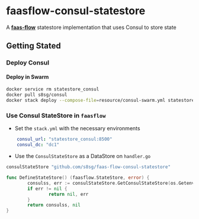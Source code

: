 # faasflow-consul-statestore
A **[faas-flow](https://github.com/s8sg/faas-flow)** statestore implementation that uses Consul to store state

## Getting Stated

### Deploy Consul

#### Deploy in Swarm
```bash
docker service rm statestore_consul
docker pull s8sg/consul
docker stack deploy --compose-file=resource/consul-swarm.yml statestore
```


### Use Consul StateStore in `faasflow`
* Set the `stack.yml` with the necessary environments
```yaml
    consul_url: "statestore_consul:8500"
    consul_dc: "dc1"
```
* Use the `ConsulStateStore` as a DataStore on `handler.go`
```go
consulStateStore "github.com/s8sg/faas-flow-consul-statestore"

func DefineStateStore() (faasflow.StateStore, error) {
        consulss, err := consulStateStore.GetConsulStateStore(os.Getenv("consul_url"), os.Getenv("consul_dc"))
        if err != nil {
                return nil, err
        }
        return consulss, nil
}
```
